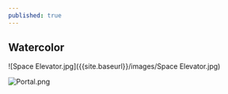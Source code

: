 ```yaml
---
published: true
---
```

## Watercolor

![Space Elevator.jpg]({{site.baseurl}}/images/Space Elevator.jpg)

![Portal.png]({{site.baseurl}}/images/Portal.png)
